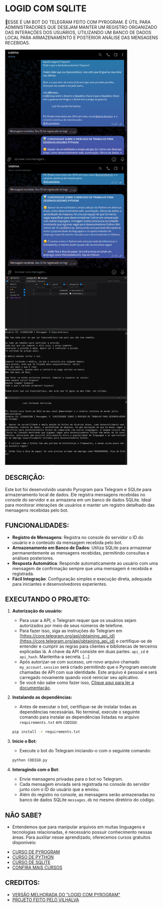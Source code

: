 # LOGID COM SQLITE
🤤ESSE É UM BOT DO TELEGRAM FEITO COM PYROGRAM. É ÚTIL PARA ADMINISTRADORES QUE DESEJAM MANTER UM REGISTRO ORGANIZADO DAS INTERAÇÕES DOS USUÁRIOS, UTILIZANDO UM BANCO DE DADOS LOCAL PARA ARMAZENAMENTO E POSTERIOR ANÁLISE DAS MENSAGENS RECEBIDAS.

<img src="./IMAGENS/FOTO_1.png" align="center" width="400"> <br>
<img src="./IMAGENS/FOTO_2.png" align="center" width="400"> <br>
<img src="./IMAGENS/FOTO_3.png" align="center" width="400"> <br>
<img src="./IMAGENS/FOTO_4.png" align="center" width="400"> <br>
<img src="./IMAGENS/FOTO_5.png" align="center" width="400"> <br>

## DESCRIÇÃO:
Este bot foi desenvolvido usando Pyrogram para Telegram e SQLite para armazenamento local de dados. Ele registra mensagens recebidas no console do servidor e as armazena em um banco de dados SQLite. Ideal para monitorar interações de usuários e manter um registro detalhado das mensagens recebidas pelo bot.

## FUNCIONALIDADES:
- **Registro de Mensagens**: Registra no console do servidor o ID do usuário e o conteúdo da mensagem recebida pelo bot.
- **Armazenamento em Banco de Dados**: Utiliza SQLite para armazenar permanentemente as mensagens recebidas, permitindo consultas e análises posteriores.
- **Resposta Automática**: Responde automaticamente ao usuário com uma mensagem de confirmação sempre que uma mensagem é recebida e registrada.
- **Fácil Integração**: Configuração simples e execução direta, adequada para iniciantes e desenvolvedores experientes.

## EXECUTANDO O PROJETO:
1. **Autorização do usuário:**
   - Para usar a API, o Telegram requer que os usuários sejam autorizados por meio de seus números de telefone.
   - Para fazer isso, siga as instruções do Telegram em [https://core.telegram.org/api/obtaining_api_id](https://core.telegram.org/api/obtaining_api_id) e certifique-se de entender e cumprir as regras para clientes e bibliotecas de terceiros explicadas lá. A chave da API consiste em duas partes: `api_id` e `api_hash`. Mantenha-a secreta. [...]
   - Após autorizar-se com sucesso, um novo arquivo chamado `my_account.session` será criado permitindo que o Pyrogram execute chamadas de API com sua identidade. Este arquivo é pessoal e será carregado novamente quando você reiniciar seu aplicativo.
   - Se você não sabe como fazer isso, [Clique aqui para ler a documentação](https://docs.pyrogram.org/start/auth).

2. **Instalando as dependências:**
   - Antes de executar o bot, certifique-se de instalar todas as dependências necessárias. No terminal, execute o seguinte comando para instalar as dependências listadas no arquivo `requirements.txt` em `CODIGO`:
   ```bash
   pip install -r requirements.txt
   ```

3. **Inicie o Bot:**
   - Execute o bot do Telegram iniciando-o com o seguinte comando:
    ```bash
    python CODIGO.py
    ```

4. **Interagindo com o Bot**:
   - Envie mensagens privadas para o bot no Telegram.
   - Cada mensagem enviada será registrada no console do servidor junto com o ID do usuário que a enviou.
   - Além do registro no console, as mensagens serão armazenadas no banco de dados SQLite `messages.db` no mesmo diretório do código.

## NÃO SABE?
- Entendemos que para manipular arquivos em muitas linguagens e tecnologias relacionadas, é necessário possuir conhecimento nessas áreas. Para auxiliar nesse aprendizado, oferecemos cursos gratuitos disponíveis:
* [CURSO DE PYROGRAM](https://github.com/VILHALVA/CURSO-DE-PYROGRAM)
* [CURSO DE PYTHON](https://github.com/VILHALVA/CURSO-DE-PYTHON)
* [CURSO DE SQLITE](https://github.com/VILHALVA/CURSO-DE-SQLITE)
* [CONFIRA MAIS CURSOS](https://github.com/VILHALVA?tab=repositories&q=+topic:CURSO)

## CREDITOS:
- [VERSÃO MELHORADA DO "LOGID COM PYROGRAM"](https://github.com/VILHALVA/LOGID-COM-PYROGRAM)
- [PROJETO FEITO PELO VILHALVA](https://github.com/VILHALVA)

